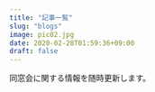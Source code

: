 ```yaml
---
title: "記事一覧"
slug: "blogs"
image: pic02.jpg
date: 2020-02-28T01:59:36+09:00
draft: false
---
```


同窓会に関する情報を随時更新します。